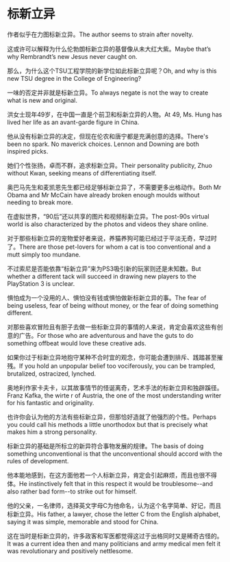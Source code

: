 # 标新立异

<p><span class="chinese">作者似乎在力图标新立异。</span><span class="english">The author seems to strain after novelty.</span></p>

<p><span class="chinese">这或许可以解释为什么伦勃朗标新立异的基督像从未大红大紫。</span><span class="english">Maybe that’s why Rembrandt’s new Jesus never caught on.</span></p>

<p><span class="chinese">那么，为什么这个TSU工程学院的新学位如此标新立异呢？</span><span class="english">Oh, and why is this new TSU degree in the College of Engineering?</span></p>

<p><span class="chinese">一味的否定并非就是标新立异。</span><span class="english">To always negate is not the way to create what is new and original.</span></p>

<p><span class="chinese">洪女士现年49岁，在中国一直是个前卫和标新立异的人物。</span><span class="english">At 49, Ms. Hung has lived her life as an avant-garde figure in China.</span></p>

<p><span class="chinese">他从没有标新立异的决定，但现在伦农和唐宁都是充满创意的选择。</span><span class="english">There's been no spark. No maverick choices. Lennon and Downing are both inspired picks.</span></p>

<p><span class="chinese">她们个性张扬，卓而不群，追求标新立异。</span><span class="english">Their personality publicity, Zhuo without Kwan, seeking means of differentiating itself.</span></p>

<p><span class="chinese">奥巴马先生和麦凯恩先生都已经足够标新立异了，不需要更多出格动作。</span><span class="english">Both Mr Obama and Mr McCain have already broken enough moulds without needing to break more.</span></p>

<p><span class="chinese">在虚拟世界，“90后”还以共享的图片和视频标新立异。</span><span class="english">The post-90s virtual world is also characterized by the photos and videos they share online.</span></p>

<p><span class="chinese">对于那些标新立异的宠物爱好者来说，养猫养狗可能已经过于平淡无奇，早过时了。</span><span class="english">There are those pet-lovers for whom a cat is too conventional and a mutt simply too mundane.</span></p>

<p><span class="chinese">不过索尼是否能依靠“标新立异”来为PS3吸引新的玩家则还是未知数。</span><span class="english">But whether a different tack will succeed in drawing new players to the PlayStation 3 is unclear.</span></p>

<p><span class="chinese">惧怕成为一个没用的人、惧怕没有钱或惧怕做新标新立异的事。</span><span class="english">The fear of being useless, fear of being without money, or the fear of doing something different.</span></p>

<p><span class="chinese">对那些喜欢冒险且有胆子去做一些标新立异的事情的人来说，肯定会喜欢这些有创意的广告。</span><span class="english">For those who are adventurous and have the guts to do something offbeat would love these creative ads.</span></p>

<p><span class="chinese">如果你过于标新立异地抱守某种不合时宜的观念，你可能会遭到排斥、践踏甚至摧残。</span><span class="english">If you hold an unpopular belief too vociferously, you can be trampled, brutalized, ostracized, lynched.</span></p>

<p><span class="chinese">奥地利作家卡夫卡，以其故事情节的怪诞离奇，艺术手法的标新立异和独辟蹊径。</span><span class="english">Franz Kafka, the wirte r of Austria, the one of the most understanding writer for his fantastic and originality.</span></p>

<p><span class="chinese">也许你会认为他的方法有些标新立异，但那恰好造就了他强烈的个性。</span><span class="english">Perhaps you could call his methods a little unorthodox but that is precisely what makes him a strong personality.</span></p>

<p><span class="chinese">标新立异的基础是所标立的新异符合事物发展的规律。</span><span class="english">The basis of doing something unconventional is that the unconventional should accord with the rules of development.</span></p>

<p><span class="chinese">他本能地感到，在这方面他若一个人标新立异，肯定会引起麻烦，而且也很不得体。</span><span class="english">He instinctively felt that in this respect it would be troublesome--and also rather bad form--to strike out for himself.</span></p>

<p><span class="chinese">他的父亲，一名律师，选择英文字母C为他命名，认为这个名字简单、好记，而且标新立异。</span><span class="english">His father, a lawyer, chose the letter C from the English alphabet, saying it was simple, memorable and stood for China.</span></p>

<p><span class="chinese">这在当时是标新立异的，许多政客和军医都觉得这过于出格同时又是稀奇古怪的。</span><span class="english">It was a current idea then and many politicians and army medical men felt it was revolutionary and positively nettlesome.</span></p>

